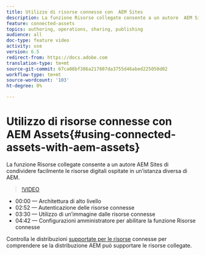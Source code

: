 ```yaml
---
title: Utilizzo di risorse connesse con  AEM Sites
description: La funzione Risorse collegate consente a un autore  AEM Sites di condividere facilmente le risorse digitali ospitate in un’istanza diversa di AEM.
feature: connected-assets
topics: authoring, operations, sharing, publishing
audience: all
doc-type: feature video
activity: use
version: 6.5
redirect-from: https://docs.adobe.com
translation-type: tm+mt
source-git-commit: 67ca08bf386a217807da3755d46abed225050d02
workflow-type: tm+mt
source-wordcount: '103'
ht-degree: 0%

---
```



# Utilizzo di risorse connesse con  AEM Assets{#using-connected-assets-with-aem-assets}

La funzione Risorse collegate consente a un autore  AEM Sites di condividere facilmente le risorse digitali ospitate in un’istanza diversa di AEM.

>[!VIDEO](https://video.tv.adobe.com/v/26060?quality=12&learn=on)

* 00:00 — Architettura di alto livello
* 02:52 — Autenticazione delle risorse connesse
* 03:30 — Utilizzo di un’immagine dalle risorse connesse
* 04:42 — Configurazioni amministratore per abilitare la funzione Risorse connesse

Controlla le distribuzioni [supportate per le risorse](https://docs.adobe.com/content/help/en/experience-manager-65/assets/using/use-assets-across-connected-assets-instances.html#prerequisites) connesse per comprendere se la distribuzione AEM può supportare le risorse collegate.